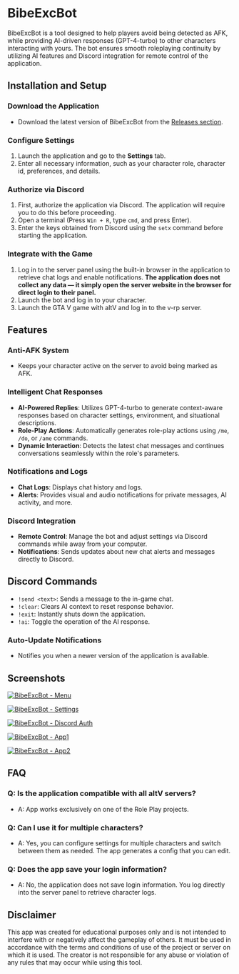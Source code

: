 # BibeExcBot

BibeExcBot is a tool designed to help players avoid being detected as AFK, while providing AI-driven responses (GPT-4-turbo) to other characters interacting with yours. The bot ensures smooth roleplaying continuity by utilizing AI features and Discord integration for remote control of the application.

## Installation and Setup

### Download the Application
- Download the latest version of BibeExcBot from the [Releases section](https://github.com/mateuszgadomski/BibeExcBot/releases).

### Configure Settings
1. Launch the application and go to the **Settings** tab.
2. Enter all necessary information, such as your character role, character id, preferences, and details.

### Authorize via Discord
1. First, authorize the application via Discord. The application will require you to do this before proceeding.
2. Open a terminal (Press `Win + R`, type `cmd`, and press Enter).
3. Enter the keys obtained from Discord using the `setx` command before starting the application.

### Integrate with the Game
1. Log in to the server panel using the built-in browser in the application to retrieve chat logs and enable notifications. **The application does not collect any data — it simply open the server website in the browser for direct login to their panel.**
2. Launch the bot and log in to your character.
3. Launch the GTA V game with altV and log in to the v-rp server.

## Features

### Anti-AFK System
- Keeps your character active on the server to avoid being marked as AFK.

### Intelligent Chat Responses
- **AI-Powered Replies**: Utilizes GPT-4-turbo to generate context-aware responses based on character settings, environment, and situational descriptions.
- **Role-Play Actions**: Automatically generates role-play actions using `/me`, `/do`, or `/ame` commands.
- **Dynamic Interaction**: Detects the latest chat messages and continues conversations seamlessly within the role's parameters.

### Notifications and Logs
- **Chat Logs**: Displays chat history and logs.
- **Alerts**: Provides visual and audio notifications for private messages, AI activity, and more.

### Discord Integration
- **Remote Control**: Manage the bot and adjust settings via Discord commands while away from your computer.
- **Notifications**: Sends updates about new chat alerts and messages directly to Discord.

## Discord Commands

- `!send <text>`: Sends a message to the in-game chat.
- `!clear`: Clears AI context to reset response behavior.
- `!exit`: Instantly shuts down the application.
- `!ai`: Toggle the operation of the AI response.

### Auto-Update Notifications
- Notifies you when a newer version of the application is available.

## Screenshots
[![BibeExcBot - Menu](https://i.imgur.com/bas5JLg.jpeg "BibeExcBot - Menu")](https://i.imgur.com/bas5JLg.jpeg "BibeExcBot - Menu")

[![BibeExcBot - Settings](https://i.imgur.com/HbdX0ct.jpeg "BibeExcBot - Settings")](https://i.imgur.com/HbdX0ct.jpeg "BibeExcBot - Settings")

[![BibeExcBot - Discord Auth](https://i.imgur.com/hsAkY5C.jpeg "BibeExcBot - Discord Auth")](https://i.imgur.com/hsAkY5C.jpeg "BibeExcBot - Discord Auth")

[![BibeExcBot - App1](https://i.imgur.com/DdSTbfH.jpeg "BibeExcBot - App1")](https://i.imgur.com/DdSTbfH.jpeg "BibeExcBot - App1")

[![BibeExcBot - App2](https://i.imgur.com/hOzJ5kV.jpeg "BibeExcBot - App2")](https://i.imgur.com/hOzJ5kV.jpeg "BibeExcBot - App2")

## FAQ

### Q: Is the application compatible with all altV servers?
- A: App works exclusively on one of the Role Play projects.

### Q: Can I use it for multiple characters?
- A: Yes, you can configure settings for multiple characters and switch between them as needed. The app generates a config that you can edit.

### Q: Does the app save your login information?
- A: No, the application does not save login information. You log directly into the server panel to retrieve character logs.

## Disclaimer

This app was created for educational purposes only and is not intended to interfere with or negatively affect the gameplay of others. It must be used in accordance with the terms and conditions of use of the project or server on which it is used. The creator is not responsible for any abuse or violation of any rules that may occur while using this tool.
